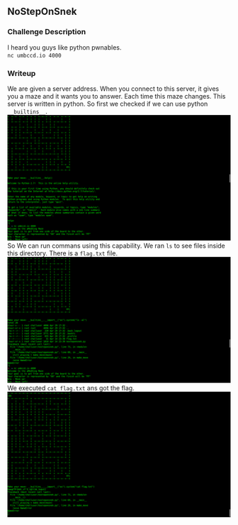 ## NoStepOnSnek

### Challenge Description  
I heard you guys like python pwnables.  
`nc umbccd.io 4000`  

### Writeup
We are given a server address. When you connect to this server, it gives you a maze and it wants you to answer. Each time this maze changes. This server is written in python. So first we checked if we can use python `__builtins__`. 
![help](1-help.png)
So We can run commans using this capability. We ran `ls` to see files inside this directory. There is a `flag.txt` file. 
![ls](2-ls.png)
We executed `cat flag.txt` ans got the flag.  
![cat](3-cat.png)